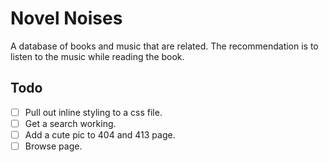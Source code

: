 # Novel Noises

A database of books and music that are related. The recommendation is to listen to the music
while reading the book.

## Todo

* [ ] Pull out inline styling to a css file.
* [ ] Get a search working.
* [ ] Add a cute pic to 404 and 413 page.
* [ ] Browse page.
